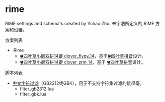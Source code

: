 # rime
RIME settings and schema's created by Yuhao Zhu. 朱宇浩所定义的 RIME 方案和设置。

方案列表
- iRime
  - [🍀️四叶草小鹤双拼14键 clover_flypy_14](https://github.com/forFudan/rime/tree/main/clover_flypy_14)，基于[🍀️四叶草拼音](https://github.com/fkxxyz/rime-cloverpinyin)设计。
  - [🍀️四叶草小鹤双拼14键 clover_zrm_14](https://github.com/forFudan/rime/tree/main/clover_zrm_14)，基于 [🍀️四叶草拼音](https://github.com/fkxxyz/rime-cloverpinyin)设计。

脚本列表
- [中文字符过滤](https://github.com/forFudan/rime/tree/main/lua/character_filter)（GB2312或GBK），用于不支持字符集过滤的鼠须毫。
  - filter_gb2312.lua
  - filter_gbk.lua